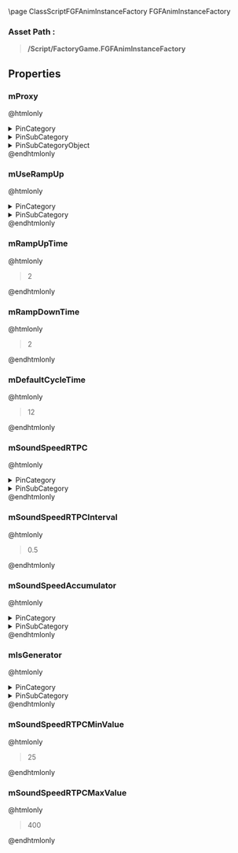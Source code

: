 \page ClassScriptFGFAnimInstanceFactory FGFAnimInstanceFactory
### Asset Path :
<b><blockquote>/Script/FactoryGame.FGFAnimInstanceFactory</blockquote></b>
## Properties

### mProxy
@htmlonly
<details>
 <summary>PinCategory</summary>
<blockquote>struct</blockquote>
</details>
<details>
 <summary>PinSubCategory</summary>
<blockquote>struct</blockquote>
</details>
<details>
 <summary>PinSubCategoryObject</summary>
<b><a href="_class_script_anim_instance_proxy_factory.html"><blockquote>AnimInstanceProxyFactory</blockquote></a></b>
</details>
@endhtmlonly

### mUseRampUp
@htmlonly
<details>
 <summary>PinCategory</summary>
<blockquote>bool</blockquote>
</details>
<details>
 <summary>PinSubCategory</summary>
<blockquote>bool</blockquote>
</details>
@endhtmlonly

### mRampUpTime
@htmlonly
<blockquote>2</blockquote>
@endhtmlonly

### mRampDownTime
@htmlonly
<blockquote>2</blockquote>
@endhtmlonly

### mDefaultCycleTime
@htmlonly
<blockquote>12</blockquote>
@endhtmlonly

### mSoundSpeedRTPC
@htmlonly
<details>
 <summary>PinCategory</summary>
<blockquote>Name</blockquote>
</details>
<details>
 <summary>PinSubCategory</summary>
<blockquote>Name</blockquote>
</details>
@endhtmlonly

### mSoundSpeedRTPCInterval
@htmlonly
<blockquote>0.5</blockquote>
@endhtmlonly

### mSoundSpeedAccumulator
@htmlonly
<details>
 <summary>PinCategory</summary>
<blockquote>float</blockquote>
</details>
<details>
 <summary>PinSubCategory</summary>
<blockquote>float</blockquote>
</details>
@endhtmlonly

### mIsGenerator
@htmlonly
<details>
 <summary>PinCategory</summary>
<blockquote>bool</blockquote>
</details>
<details>
 <summary>PinSubCategory</summary>
<blockquote>bool</blockquote>
</details>
@endhtmlonly

### mSoundSpeedRTPCMinValue
@htmlonly
<blockquote>25</blockquote>
@endhtmlonly

### mSoundSpeedRTPCMaxValue
@htmlonly
<blockquote>400</blockquote>
@endhtmlonly

